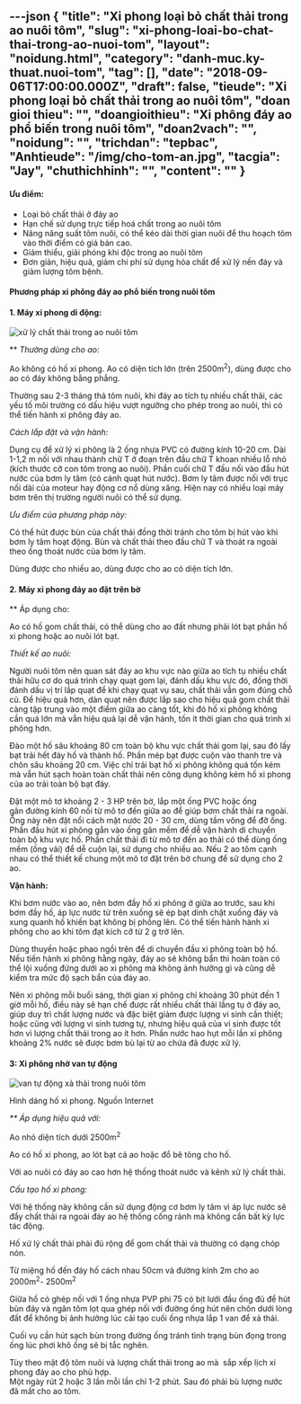 ---json
{
    "title": "Xi phong loại bỏ chất thải trong ao nuôi tôm",
    "slug": "xi-phong-loai-bo-chat-thai-trong-ao-nuoi-tom",
    "layout": "noidung.html",
    "category": "danh-muc.ky-thuat.nuoi-tom",
    "tag": [],
    "date": "2018-09-06T17:00:00.000Z",
    "draft": false,
    "tieude": "Xi phong loại bỏ chất thải trong ao nuôi tôm",
    "doan gioi thieu": "",
    "doangioithieu": "Xi phông đáy ao phổ biến trong nuôi tôm",
    "doan2vach": "",
    "noidung": "",
    "trichdan": "tepbac",
    "Anhtieude": "/img/cho-tom-an.jpg",
    "tacgia": "Jay",
    "chuthichhinh": "",
    "__content__": ""
}
---
<h4><span style="font-size:14px">Ưu điểm:</span></h4>

<ul>
	<li><span style="font-size:14px">Loại bỏ chất thải ở đ&aacute;y ao</span></li>
	<li><span style="font-size:14px">Hạn chế sử dụng trực tiếp ho&aacute; chất trong ao nu&ocirc;i t&ocirc;m</span></li>
	<li><span style="font-size:14px">N&acirc;ng năng suất t&ocirc;m nu&ocirc;i, c&oacute; thể k&eacute;o d&agrave;i thời gian nu&ocirc;i để thu hoạch t&ocirc;m v&agrave;o thời điểm c&oacute; gi&aacute; b&aacute;n cao.&nbsp;</span></li>
	<li><span style="font-size:14px">Giảm thiểu, giải ph&oacute;ng khi độc trong ao nu&ocirc;i t&ocirc;m</span></li>
	<li><span style="font-size:14px">Đơn giản, hiệu quả, giảm chi ph&iacute; sử dụng h&oacute;a chất để xử l&yacute; nền đ&aacute;y v&agrave; giảm lượng t&ocirc;m bệnh.</span></li>
</ul>

<h4><span style="font-size:14px">Phương ph&aacute;p xi ph&ocirc;ng đ&aacute;y ao phổ biến trong nu&ocirc;i t&ocirc;m</span></h4>

<h4><span style="font-size:14px"><strong>1. M&aacute;y xi phong di động:</strong></span></h4>

<p><span style="font-size:14px"><img alt="xử lý chất thải trong ao nuôi tôm" src="https://tepbac.com/upload/images/xi-phong-day-ao-trong-nuoi-trong-thuy-san.jpg" /></span></p>

<p><span style="font-size:14px">**&nbsp;<em>Thường d&ugrave;ng cho ao:</em></span></p>

<p><span style="font-size:14px">Ao kh&ocirc;ng c&oacute; hố xi phong. Ao c&oacute; diện t&iacute;ch lớn (tr&ecirc;n 2500m<sup>2</sup>), d&ugrave;ng được cho ao c&oacute; đ&aacute;y kh&ocirc;ng bằng phẳng.</span></p>

<p><span style="font-size:14px">Thường sau 2-3 th&aacute;ng thả t&ocirc;m nu&ocirc;i, khi đ&aacute;y ao t&iacute;ch tụ nhiều chất thải, c&aacute;c yếu tố m&ocirc;i trường c&oacute; dấu hiệu vượt ngưỡng cho ph&eacute;p trong ao nu&ocirc;i, th&igrave; c&oacute; thể tiến h&agrave;nh xi ph&ocirc;ng đ&aacute;y ao.</span></p>

<p><span style="font-size:14px"><em>C&aacute;ch lắp đặt v&agrave; vận h&agrave;nh:</em></span></p>

<p><span style="font-size:14px">Dụng cụ để xử l&yacute; xi ph&ocirc;ng l&agrave; 2 ống nhựa PVC c&oacute; đường k&iacute;nh 10-20 cm. D&agrave;i 1-1,2 m nối với nhau th&agrave;nh chữ T ở đoạn tr&ecirc;n đầu chữ T khoan nhiều lỗ nhỏ (k&iacute;ch thước cỡ con t&ocirc;m trong ao nu&ocirc;i). Phần cuối chữ T đấu nối v&agrave;o đầu h&uacute;t nước của bơm ly t&acirc;m (c&oacute; c&aacute;nh quạt h&uacute;t nước). Bơm ly t&acirc;m được nối với trục nối d&agrave;i của moteur hay động cơ nổ d&ugrave;ng xăng. Hiện nay c&oacute; nhiều loại m&aacute;y bơm tr&ecirc;n thị trường người nu&ocirc;i c&oacute; thể sử dụng.</span></p>

<p><span style="font-size:14px"><em>Ưu điểm của phương ph&aacute;p n&agrave;y:</em></span></p>

<p><span style="font-size:14px">C&oacute; thể h&uacute;t được b&ugrave;n của chất thải đồng thời tr&aacute;nh cho t&ocirc;m bị h&uacute;t v&agrave;o khi bơm ly t&acirc;m hoạt động. B&ugrave;n v&agrave; chất thải theo đầu chữ T v&agrave; tho&aacute;t ra ngo&agrave;i theo ống tho&aacute;t nước của bơm ly t&acirc;m.</span></p>

<p><span style="font-size:14px">D&ugrave;ng được cho nhiều ao, d&ugrave;ng được cho ao c&oacute; diện t&iacute;ch lớn.</span></p>

<h4><span style="font-size:14px"><strong>2. M&aacute;y xi phong đ&aacute;y ao đặt tr&ecirc;n bờ</strong></span></h4>

<p><span style="font-size:14px">** &Aacute;p dụng cho:</span></p>

<p><span style="font-size:14px">Ao c&oacute; hố gom chất thải, c&oacute; thể d&ugrave;ng cho ao đất nhưng phải l&oacute;t bạt phần hố xi phong hoặc ao nu&ocirc;i l&oacute;t bạt.</span></p>

<p><span style="font-size:14px"><em>Thiết kế ao nu&ocirc;i:</em></span></p>

<p><span style="font-size:14px">Người nu&ocirc;i t&ocirc;m n&ecirc;n quan s&aacute;t đ&aacute;y ao khu vực n&agrave;o giữa ao t&iacute;ch tụ nhiều chất thải hữu cơ do qu&aacute; tr&igrave;nh chạy quạt gom lại, đ&aacute;nh dấu khu vực đ&oacute;, đồng thời đ&aacute;nh dấu vị tr&iacute; lắp quạt để khi chạy quạt vụ sau, chất thải vẫn gom đ&uacute;ng chỗ cũ.&nbsp;Để hiệu quả hơn, d&agrave;n quạt n&ecirc;n được lắp sao cho hiệu quả gom chất thải c&agrave;ng tập trung v&agrave;o một điểm giữa ao c&agrave;ng tốt, khi đ&oacute; hố xi ph&ocirc;ng kh&ocirc;ng cần qu&aacute; lớn m&agrave; vẫn hiệu quả lại dễ vận h&agrave;nh, tốn &iacute;t thời gian cho qu&aacute; tr&igrave;nh xi ph&ocirc;ng hơn.</span></p>

<p><span style="font-size:14px">Đ&agrave;o một&nbsp;hố s&acirc;u khoảng 80 cm&nbsp;to&agrave;n bộ khu vực chất thải gom lại, sau đ&oacute; lấy bạt&nbsp;trải hết đ&aacute;y hố v&agrave; th&agrave;nh hố. Phần m&eacute;p bạt được cuộn v&agrave;o thanh tre v&agrave; ch&ocirc;n s&acirc;u khoảng 20 cm. Việc chỉ trải bạt hố xi ph&ocirc;ng kh&ocirc;ng qu&aacute; tốn k&eacute;m m&agrave; vẫn h&uacute;t sạch ho&agrave;n to&agrave;n chất thải n&ecirc;n c&ocirc;ng dụng kh&ocirc;ng k&eacute;m hố xi phong của ao trải to&agrave;n bộ bạt đ&aacute;y.</span></p>

<p><span style="font-size:14px">Đặt một&nbsp;m&ocirc; tơ khoảng 2 - 3 HP tr&ecirc;n bờ, lắp một ống PVC hoặc ống g&acirc;n&nbsp;đường k&iacute;nh 60&nbsp;nối từ m&ocirc; tơ đến giữa ao để gi&uacute;p bơm chất thải ra ngo&agrave;i. Ống n&agrave;y n&ecirc;n đặt nổi c&aacute;ch mặt nước 20 - 30 cm, d&ugrave;ng tầm v&ocirc;ng để đỡ ống. Phần đầu h&uacute;t xi ph&ocirc;ng gắn v&agrave;o ống g&acirc;n mềm để dễ vận h&agrave;nh di chuyển to&agrave;n bộ khu vực hố. Phần chất thải đi từ m&ocirc; tơ đến ao thải c&oacute; thể d&ugrave;ng ống mềm (ống vải) để dễ cuộn lại, sử dụng cho nhiều ao. Nếu 2 ao t&ocirc;m cạnh nhau c&oacute; thể thiết kế chung một m&ocirc; tơ đặt tr&ecirc;n bờ chung để sử dụng cho 2 ao.</span></p>

<p><span style="font-size:14px"><strong>Vận h&agrave;nh:</strong></span></p>

<p><span style="font-size:14px">Khi bơm nước v&agrave;o ao, n&ecirc;n&nbsp;bơm đầy hố xi ph&ocirc;ng ở giữa ao trước, sau khi bơm đầy hố, &aacute;p lực nước từ tr&ecirc;n xuống sẽ &eacute;p bạt d&iacute;nh chặt xuống đ&aacute;y v&agrave; xung quanh hố khiến bạt kh&ocirc;ng bị phồng l&ecirc;n. C&oacute; thể tiến h&agrave;nh h&agrave;nh xi ph&ocirc;ng cho ao&nbsp;khi t&ocirc;m đạt k&iacute;ch cỡ từ 2 g trở l&ecirc;n.</span></p>

<p><span style="font-size:14px">D&ugrave;ng thuyền hoặc phao ngồi tr&ecirc;n để di chuyển đầu xi ph&ocirc;ng to&agrave;n bộ hố. Nếu tiến h&agrave;nh xi ph&ocirc;ng hằng ng&agrave;y, đ&aacute;y ao sẽ kh&ocirc;ng bẩn th&igrave; ho&agrave;n to&agrave;n c&oacute; thể lội xuống đứng dưới ao xi ph&ocirc;ng m&agrave; kh&ocirc;ng ảnh hưởng g&igrave; v&agrave; cũng dễ kiểm tra mức độ sạch bẩn của đ&aacute;y ao.</span></p>

<p><span style="font-size:14px">N&ecirc;n xi ph&ocirc;ng mỗi buổi s&aacute;ng, thời gian xi ph&ocirc;ng chỉ khoảng 30 ph&uacute;t đến 1 giờ mỗi hố, điều n&agrave;y sẽ hạn chế được rất nhiều chất thải lắng tụ ở đ&aacute;y ao, gi&uacute;p duy tr&igrave; chất lượng nước v&agrave; đặc biệt giảm được lượng vi sinh cần thiết; hoặc cũng với lượng vi sinh tương tự, nhưng hiệu quả của vi sinh được tốt hơn v&igrave; lượng chất thải trong ao &iacute;t hơn. Phần nước hao hụt mỗi lần xi ph&ocirc;ng khoảng 2% nước sẽ được bơm b&ugrave; lại từ ao chứa đ&atilde; được xử l&yacute;.</span></p>

<h4><span style="font-size:14px"><strong>3: Xi ph&ocirc;ng nhờ van tự động</strong></span></h4>

<p><span style="font-size:14px"><img alt="van tự động xả thải trong nuôi tôm" src="https://tepbac.com/upload/images/ho-xa-thai(1).jpg" /></span></p>

<p><span style="font-size:14px">H&igrave;nh d&aacute;ng hố xi phong. Nguồn Internet</span></p>

<p><span style="font-size:14px"><em>** &Aacute;p dụng hiệu quả với:</em></span></p>

<p><span style="font-size:14px">Ao nhỏ diện t&iacute;ch dưới 2500m<sup>2</sup></span></p>

<p><span style="font-size:14px">Ao c&oacute; hố xi phong, ao l&oacute;t bạt cả ao hoặc đổ b&ecirc; t&ocirc;ng cho hố.</span></p>

<p><span style="font-size:14px">Với ao nu&ocirc;i c&oacute; đ&aacute;y ao cao hơn hệ thống tho&aacute;t nước v&agrave; k&ecirc;nh xử l&yacute; chất thải.</span></p>

<p><span style="font-size:14px"><em>Cấu tạo hố xi phong:</em></span></p>

<p><span style="font-size:14px">Với hệ thống n&agrave;y kh&ocirc;ng cần sử dụng động cơ bơm ly t&acirc;m v&igrave; &aacute;p lực nước sẽ đẩy chất thải ra ngo&agrave;i đ&aacute;y ao hệ thống cống rảnh m&agrave; kh&ocirc;ng cần bất kỳ lực t&aacute;c động.</span></p>

<p><span style="font-size:14px">Hố xử l&yacute; chất thải phải đủ rộng để gom chất thải v&agrave; thường c&oacute; dạng ch&oacute;p n&oacute;n.</span></p>

<p><span style="font-size:14px">Từ miệng hố đến đ&aacute;y hố c&aacute;ch nhau 50cm v&agrave; đường k&iacute;nh 2m cho ao 2000m<sup>2</sup>- 2500m<sup>2</sup></span></p>

<p><span style="font-size:14px">Giữa hố c&oacute; gh&eacute;p nối với 1 ống nhựa PVP phi 75 c&oacute; bịt lưới đầu ống đủ để h&uacute;t b&ugrave;n đ&aacute;y v&agrave; ngăn t&ocirc;m lọt qua gh&eacute;p nối với đường ống h&uacute;t n&ecirc;n ch&ocirc;n dưới l&ograve;ng đất để kh&ocirc;ng bị ảnh hưởng l&uacute;c cải tạo cuối ống nhựa lắp 1 van để xả thải.</span></p>

<p><span style="font-size:14px">Cuối vụ cần h&uacute;t sạch b&ugrave;n trong đường ống tr&aacute;nh t&igrave;nh trạng b&ugrave;n đọng trong ống l&uacute;c phơi kh&ocirc; ống sẽ bị tắc nghẽn.</span></p>

<p><span style="font-size:14px">T&ugrave;y theo mật độ t&ocirc;m nu&ocirc;i v&agrave; lượng chất thải trong ao m&agrave;&nbsp; sắp xếp lịch xi phong đ&aacute;y ao cho ph&ugrave; hợp.<br />
Một ng&agrave;y r&uacute;t 2 hoặc 3 lần mỗi lần chỉ 1-2 ph&uacute;t. Sau đ&oacute; phải b&ugrave; lượng nước đ&atilde; mất cho ao t&ocirc;m.</span></p>
